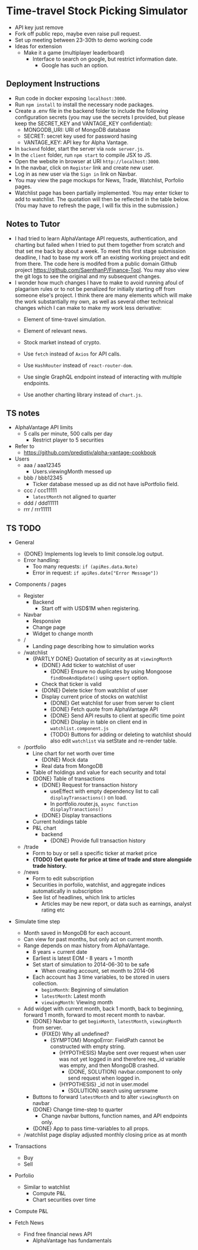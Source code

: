# Time-travel Stock Picking Simulator
- API key just remove
- Fork off public repo, maybe even raise pull request.
- Set up meeting between 23-30th to demo working code
- Ideas for extension
	- Make it a game (multiplayer leaderboard)
		- Interface to search on google, but restrict information date.
			- Google has such an option.
## Deployment Instructions
- Run code in docker exposing `localhost:3000`.
- Run `npm install` to install the necessary node packages.
- Create a .env file in the backend folder to include the following configuration secrets (you may use the secrets I provided, but please keep the SECRET_KEY and VANTAGE_KEY confidential):
	- MONGODB_URI: URI of MongoDB database
	- SECRET: secret key used for password hasing 
	- VANTAGE_KEY: API key for Alpha Vantage.
- In `backend` folder, start the server via `node server.js`.
- In the `client` folder, run `npm start` to compile JSX to JS.
- Open the website in browser at URI `http://localhost:3000`.
- In the navbar, click on `Register` link and create new user.
- Log in as new user via the `Sign in` link on Navbar.
- You may view the page mockups for News, Trade, Watchlist, Porfolio pages.
- Watchlist page has been partially implemented. You may enter ticker to add to watchlist. The quotation will then be reflected in the table below. (You may have to refresh the page, I will fix this in the submission.)

## Notes to Tutor
- I had tried to learn AlphaVantage API requests, authentication, and charting but failed when I tried to put them together from scratch and that set me back by about a week. To meet this first stage submission deadline, I had to base my work off an existing working project and edit from there. The code here is modifed from a public domain Github project https://github.com/SaenthanP/Finance-Tool. You may also view the git logs to see the original and my subsequent changes.
- I wonder how much changes I have to make to avoid running afoul of plagarism rules or to not be penalized for initially starting off from someone else's project. I think there are many elements which will make the work substantially my own, as well as several other technical changes which I can make to make my work less derivative:
	- Element of time-travel simulation.
	- Element of relevant news.
	- Stock market instead of crypto.
	- Use `fetch` instead of `Axios` for API calls.
	- Use `HashRouter` instead of `react-router-dom`.
	- Use single GraphQL endpoint instead of interacting with multiple endpoints.
	
	- Use another charting library instead of `chart.js`.

## TS notes
- AlphaVantage API limits
	- 5 calls per minute, 500 calls per day
		- Restrict player to 5 securities
- Refer to
	- https://github.com/prediqtiv/alpha-vantage-cookbook
- Users
	- aaa / aaa12345
		- Users.viewingMonth messed up
	- bbb / bbb12345
		- Ticker database messed up as did not have isPortfolio field.
	- ccc / ccc11111
		- `latestMonth` not aligned to quarter
	- ddd / ddd11111
	- rrr / rrr11111
## TS TODO
- General
	- {DONE} Implements log levels to limit console.log output.  
	- Error handling:
		- Too many requests: `if (apiRes.data.Note)`
		- Error in request: `if apiRes.date["Error Message"])`
- Components / pages
	- Register
		- Backend
			- Start off with USD$1M when registering.
	- Navbar
		- Responsive
		- Change page
		- Widget to change month
	- /
		- Landing page describing how to simulation works
	- /watchlist
		- {PARTLY DONE} Quotation of security as at `viewingMonth`
			- {DONE} Add ticker to watchlist of user
				- {DONE} Ensure no duplicates by using Mongoose `findOneAndUpdate()` using `upsert` option.
			- Check that ticker is valid
			- {DONE} Delete ticker from watchlist of user
			- Display current price of stocks on watchlist
				- {DONE} Get watchlist for user from server to client
				- {DONE} Fetch quote from AlphaVantage API
				- {DONE} Send API results to client at specific time point
				- {DONE} Display in table on client end in `watchlist.component.js`
				- {TODO} Buttons for adding or deleting to watchlist should also edit `watchlist` via setState and re-render table.
	- /portfolio
		- Line chart for net worth over time
			- {DONE} Mock data
			- Real data from MongoDB
		- Table of holdings and value for each security and total
		- {DONE} Table of transactions
			- {DONE} Request for transaction history
				- useEffect with empty dependency list to call `displayTransactions()` on load.
				- In portfolio.router.js, `async function displayTranactions()`
			- {DONE} Display transactions
		- Current holdings table
		- P&L chart
			- backend
				- {DONE} Provide full transaction history
	- /trade
		- Form to buy or sell a specific ticker at market price
		- **{TODO} Get quote for price at time of trade and store alongside trade history.**
	- /news
		- Form to edit subscription
		- Securities in porfolio, watchlist, and aggregate indices automatically in subscription
		- See list of headlines, which link to articles
			- Articles may be new report, or data such as earnings, analyst rating etc
  


- Simulate time step
	- Month saved in MongoDB for each account.
	- Can view for past months, but only act on current month.
	- Range depends on max history from AlphaVantage.
		- 8 years + current date
		- Earliest is latest EOM - 8 years + 1 month
		- Set start of simulation to 2014-06-30 to be safe
			- When creating account, set month to 2014-06
		- Each account has 3 time variables, to be stored in users collection.
			- `beginMonth`: Beginning of simulation
			- `latestMonth`: Latest month
			- `viewingMonth`: Viewing month
	- Add widget with current month, back 1 month, back to beginning, forward 1 month, forward to most recent month to navbar.
		- {DONE} Navbar to get `beginMonth`, `latestMonth`, `viewingMonth` from server.
			- {FIXED} Why all undefined?
				- {SYMPTOM} MongoError: FieldPath cannot be constructed with empty string.
					- {HYPOTHESIS} Maybe sent over request when user was not yet logged in and therefore req._id variable was empty, and then MongoDB crashed.
						- {DONE, SOLUTION} navbar.component to only send request when logged in.
					- {HYPOTHESIS} _id not in user.model
						- {SOLUTION} search using uersname 
		- Buttons to forward `latestMonth` and to alter `viewingMonth` on navbar
		- {DONE} Change time-step to quarter
			- Change navbar buttons, function names, and API endpoints only.
		- {DONE} App to pass time-variables to all props.
	- /watchlist page display adjusted monthly closing price as at month
- Transactions
	- Buy
	- Sell

- Porfolio
	- Similar to watchlist
		- Compute P&L
		- Chart securities over time
  
- Compute P&L

- Fetch News
	- Find free financial news API
		- AlphaVantage has fundamentals
